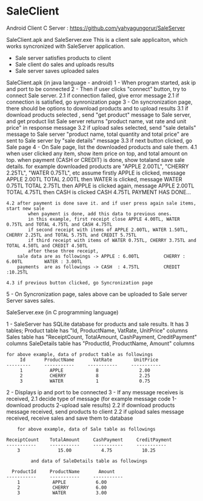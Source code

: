 # SaleClient
Android Client
C Server : https://github.com/yahyagungorur/SaleServer

SaleClient.apk and SaleServer.exe
   This is a client sale applicaiton, which works syncronized with SaleServer application. 
   - Sale server satisfies products to client 
   - Sale client do sales and uploads results
   - Sale server saves uploaded sales

SaleClient.apk (in java language - android)
1 - When program started, ask ip and port to be connected 
2 - Then if user clicks "connect" button, try to connect Sale server. 
	2.1 if connection failed, give error message
	2.1 if connection is satisfied, go synronization page
3 - On syncronization page, there should be options to download products and to upload results
	3.1 if download products selected , send "get product" message to Sale server, and get product list
              Sale server returns "product name, vat rate and unit price" in response message
	3.2 if upload sales selected, send "sale details" message to Sale server
              "product name, total quantity and total price" are sent to Sale server by "sale details" message
	3.3 if next button clicked, go Sale page
4 - On Sale page, list the downloaded products and sale them.
	4.1 when user clicked any item, show item price on top, and total amount on top.
		when payment (CASH or CREDIT) is done, show totaland save sale details.
		for example downloaded products are "APPLE 2.00TL", "CHERRY 2.25TL", "WATER 0.75TL", etc
                assume firstly APPLE is clicked, message
                             APPLE            2.00TL
                             TOTAL            2.00TL
                then WATER is clicked, message
                             WATER            0.75TL
                             TOTAL            2.75TL
                then APPLE is clicked again, message
                             APPLE            2.00TL
                             TOTAL            4.75TL
                then CASH is clicked
                             CASH             4.75TL
                             PAYMENT HAS DONE...

	4.2 after payment is done save it. and if user press again sale items, start new sale
            when payment is done, add this data to previous ones.
            in this example, first receipt close APPLE 4.00TL, WATER 0.75TL and TOTAL 4.75TL and CASH 4.75TL
            if second receipt with items of APPLE 2.00TL, WATER 1.50TL, CHERRY 2.25TL and TOTAL 5.75TL and CREDIT 5.75TL
            if third receipt with items of WATER 0.75TL, CHERRY 3.75TL and TOTAL 4.50TL and CREDIT 4.50TL
            after these three receipt, 
		sale data are as followings -> APPLE : 6.00TL         CHERRY : 6.00TL        WATER : 3.00TL 
		payments  are as followings -> CASH  : 4.75TL         CREDIT :10.25TL   

	4.3 if previous button clicked, go Syncronization page 

5 - On Syncronization page, sales above can be uploaded to Sale server
    Server saves sales.

SaleServer.exe (in C programming language)

1 - SaleServer has SQLite database for products and sale results. It has 3 tables;
    Product table has "Id, ProductName, VatRate, UnitPrice" columns
    Sales table has "ReceiptCount, TotalAmount, CashPayment, CreditPayment" columns
    SaleDetails table has "ProductId, ProductName, Amount" columns

    for above example, data of product table as followings
         Id       ProductName       VatRate        UnitPrice
    ---------     -----------     -----------     -----------
         1          APPLE            8               2.00
         2          CHERRY           8               2.25
         3          WATER            1               0.75

    
2 - Displays ip and port to be connected
3 - If any message receives is received,
	2.1 decide type of message (for example message code 1-download products 2-upload sale results)
	2.2 if download products message received, send products to client
	2.2 if upload sales message received, receive sales and save them to database

	    for above example, data of Sale table as followings
	    
    ReceiptCount    TotalAmount     CashPayment     CreditPayment
    -----------     -----------     -----------     -----------
        3              15.00           4.75           10.25

             and data of SaleDetails table as followings

      ProductId     ProductName       Amount
    -----------     -----------     -----------   
        1            APPLE           6.00       
        2            CHERRY          6.00
        3            WATER           3.00
            
